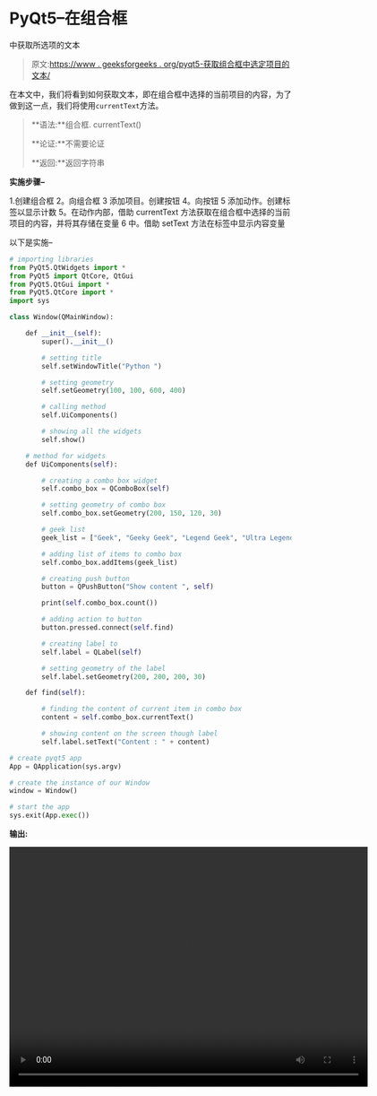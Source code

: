 # PyQt5–在组合框

中获取所选项的文本

> 原文:[https://www . geeksforgeeks . org/pyqt5-获取组合框中选定项目的文本/](https://www.geeksforgeeks.org/pyqt5-getting-the-text-of-selected-item-in-combobox/)

在本文中，我们将看到如何获取文本，即在组合框中选择的当前项目的内容，为了做到这一点，我们将使用`currentText`方法。

> **语法:**组合框. currentText()
> 
> **论证:**不需要论证
> 
> **返回:**返回字符串

**实施步骤–**

1.创建组合框
2。向组合框
3 添加项目。创建按钮
4。向按钮
5 添加动作。创建标签以显示计数
5。在动作内部，借助 currentText 方法获取在组合框中选择的当前项目的内容，并将其存储在变量
6 中。借助 setText 方法在标签中显示内容变量

以下是实施–

```py
# importing libraries
from PyQt5.QtWidgets import * 
from PyQt5 import QtCore, QtGui
from PyQt5.QtGui import * 
from PyQt5.QtCore import * 
import sys

class Window(QMainWindow):

    def __init__(self):
        super().__init__()

        # setting title
        self.setWindowTitle("Python ")

        # setting geometry
        self.setGeometry(100, 100, 600, 400)

        # calling method
        self.UiComponents()

        # showing all the widgets
        self.show()

    # method for widgets
    def UiComponents(self):

        # creating a combo box widget
        self.combo_box = QComboBox(self)

        # setting geometry of combo box
        self.combo_box.setGeometry(200, 150, 120, 30)

        # geek list
        geek_list = ["Geek", "Geeky Geek", "Legend Geek", "Ultra Legend Geek"]

        # adding list of items to combo box
        self.combo_box.addItems(geek_list)

        # creating push button 
        button = QPushButton("Show content ", self)

        print(self.combo_box.count())

        # adding action to button
        button.pressed.connect(self.find)

        # creating label to 
        self.label = QLabel(self)

        # setting geometry of the label
        self.label.setGeometry(200, 200, 200, 30)

    def find(self):

        # finding the content of current item in combo box
        content = self.combo_box.currentText()

        # showing content on the screen though label
        self.label.setText("Content : " + content)

# create pyqt5 app
App = QApplication(sys.argv)

# create the instance of our Window
window = Window()

# start the app
sys.exit(App.exec())
```

**输出:**

<video class="wp-video-shortcode" id="video-396229-1" width="640" height="428" preload="metadata" controls=""><source type="video/mp4" src="https://media.geeksforgeeks.org/wp-content/uploads/20200410233939/Python-10-04-2020-23_39_21.mp4?_=1">[https://media.geeksforgeeks.org/wp-content/uploads/20200410233939/Python-10-04-2020-23_39_21.mp4](https://media.geeksforgeeks.org/wp-content/uploads/20200410233939/Python-10-04-2020-23_39_21.mp4)</video>